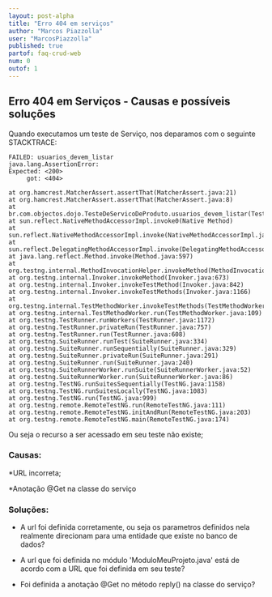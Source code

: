 ```yaml
---
layout: post-alpha
title: "Erro 404 em serviços"
author: "Marcos Piazzolla"
user: "MarcosPiazzolla"
published: true 
partof: faq-crud-web
num: 0
outof: 1
---
```


## Erro 404 em Serviços - Causas e possíveis soluções

Quando executamos um teste de Serviço, nos deparamos com o seguinte STACKTRACE:

    FAILED: usuarios_devem_listar
    java.lang.AssertionError: 
    Expected: <200>
         got: <404>

	at org.hamcrest.MatcherAssert.assertThat(MatcherAssert.java:21)
	at org.hamcrest.MatcherAssert.assertThat(MatcherAssert.java:8)
	at br.com.objectos.dojo.TesteDeServicoDeProduto.usuarios_devem_listar(TesteDeServicoDeProduto.java:42)
	at sun.reflect.NativeMethodAccessorImpl.invoke0(Native Method)
	at sun.reflect.NativeMethodAccessorImpl.invoke(NativeMethodAccessorImpl.java:39)
	at sun.reflect.DelegatingMethodAccessorImpl.invoke(DelegatingMethodAccessorImpl.java:25)
	at java.lang.reflect.Method.invoke(Method.java:597)
	at org.testng.internal.MethodInvocationHelper.invokeMethod(MethodInvocationHelper.java:81)
	at org.testng.internal.Invoker.invokeMethod(Invoker.java:673)
	at org.testng.internal.Invoker.invokeTestMethod(Invoker.java:842)
	at org.testng.internal.Invoker.invokeTestMethods(Invoker.java:1166)
	at org.testng.internal.TestMethodWorker.invokeTestMethods(TestMethodWorker.java:125)
	at org.testng.internal.TestMethodWorker.run(TestMethodWorker.java:109)
	at org.testng.TestRunner.runWorkers(TestRunner.java:1172)
	at org.testng.TestRunner.privateRun(TestRunner.java:757)
	at org.testng.TestRunner.run(TestRunner.java:608)
	at org.testng.SuiteRunner.runTest(SuiteRunner.java:334)
	at org.testng.SuiteRunner.runSequentially(SuiteRunner.java:329)
	at org.testng.SuiteRunner.privateRun(SuiteRunner.java:291)
	at org.testng.SuiteRunner.run(SuiteRunner.java:240)
	at org.testng.SuiteRunnerWorker.runSuite(SuiteRunnerWorker.java:52)
	at org.testng.SuiteRunnerWorker.run(SuiteRunnerWorker.java:86)
	at org.testng.TestNG.runSuitesSequentially(TestNG.java:1158)
	at org.testng.TestNG.runSuitesLocally(TestNG.java:1083)
	at org.testng.TestNG.run(TestNG.java:999)
	at org.testng.remote.RemoteTestNG.run(RemoteTestNG.java:111)
	at org.testng.remote.RemoteTestNG.initAndRun(RemoteTestNG.java:203)
	at org.testng.remote.RemoteTestNG.main(RemoteTestNG.java:174)

Ou seja o recurso a ser acessado em seu teste não existe;

### Causas:

*URL incorreta;

*Anotação @Get na classe do serviço

### Soluções:

+ A url foi definida corretamente, ou seja os parametros definidos nela realmente direcionam
para uma entidade que existe no banco de dados?

+ A url que foi definida no módulo 'ModuloMeuProjeto.java' está de acordo com a URL que foi
definida em seu teste?
 
+ Foi definida a anotação @Get no método reply() na classe do serviço?



